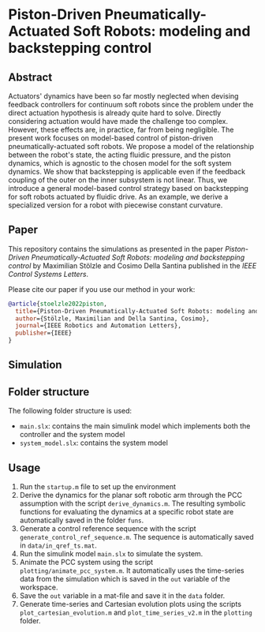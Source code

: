 # Piston-Driven Pneumatically-Actuated Soft Robots: modeling and backstepping control

## Abstract
Actuators' dynamics have been so far mostly neglected when devising feedback controllers for continuum soft robots since the problem under the direct actuation hypothesis is already quite hard to solve. Directly considering actuation would have made the challenge too complex. However, these effects are, in practice, far from being negligible. The present work focuses on model-based control of piston-driven pneumatically-actuated soft robots. We propose a model of the relationship between the robot's state, the acting fluidic pressure, and the piston dynamics, which is agnostic to the chosen model for the soft system dynamics. We show that backstepping is applicable even if the feedback coupling of the outer on the inner subsystem is not linear. Thus, we introduce a general model-based control strategy based on backstepping for soft robots actuated by fluidic drive. As an example, we derive a specialized version for a robot with piecewise constant curvature.

## Paper
This repository contains the simulations as presented in the paper _Piston-Driven Pneumatically-Actuated Soft Robots: modeling and backstepping control_ by Maximilian Stölzle and Cosimo Della Santina published in the _IEEE Control Systems Letters_.

Please cite our paper if you use our method in your work:
```bibtex
@article{stoelzle2022piston,
  title={Piston-Driven Pneumatically-Actuated Soft Robots: modeling and backstepping control},
  author={Stölzle, Maximilian and Della Santina, Cosimo},
  journal={IEEE Robotics and Automation Letters},
  publisher={IEEE}
}
```

## Simulation

## Folder structure
The following folder structure is used:
- `main.slx`: contains the main simulink model which implements both the controller and the system model
- `system_model.slx`: contains the system model

## Usage
1. Run the `startup.m` file to set up the environment
2. Derive the dynamics for the planar soft robotic arm through the PCC assumption with the script `derive_dynamics.m`. The resulting symbolic functions for evaluating the dynamics at a specific robot state are automatically saved in the folder `funs`.
2. Generate a control reference sequence with the script `generate_control_ref_sequence.m`. The sequence is automatically saved in `data/in_qref_ts.mat`.
3. Run the simulink model `main.slx` to simulate the system.
4. Animate the PCC system using the script `plotting/animate_pcc_system.m`. It automatically uses the time-series data from the simulation which is saved in the `out` variable of the workspace.
5. Save the `out` variable in a mat-file and save it in the `data` folder.
6. Generate time-series and Cartesian evolution plots using the scripts `plot_cartesian_evolution.m` and `plot_time_series_v2.m` in the `plotting` folder.
